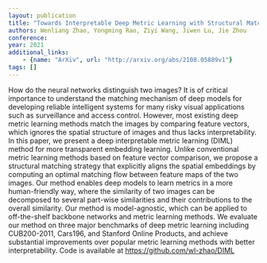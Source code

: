 ```yaml
---
layout: publication
title: "Towards Interpretable Deep Metric Learning with Structural Matching"
authors: Wenliang Zhao, Yongming Rao, Ziyi Wang, Jiwen Lu, Jie Zhou
conference: 
year: 2021
additional_links: 
    - {name: "ArXiv", url: "http://arxiv.org/abs/2108.05889v1"}
tags: []
---
```

How do the neural networks distinguish two images? It is of critical
importance to understand the matching mechanism of deep models for developing
reliable intelligent systems for many risky visual applications such as
surveillance and access control. However, most existing deep metric learning
methods match the images by comparing feature vectors, which ignores the
spatial structure of images and thus lacks interpretability. In this paper, we
present a deep interpretable metric learning (DIML) method for more transparent
embedding learning. Unlike conventional metric learning methods based on
feature vector comparison, we propose a structural matching strategy that
explicitly aligns the spatial embeddings by computing an optimal matching flow
between feature maps of the two images. Our method enables deep models to learn
metrics in a more human-friendly way, where the similarity of two images can be
decomposed to several part-wise similarities and their contributions to the
overall similarity. Our method is model-agnostic, which can be applied to
off-the-shelf backbone networks and metric learning methods. We evaluate our
method on three major benchmarks of deep metric learning including CUB200-2011,
Cars196, and Stanford Online Products, and achieve substantial improvements
over popular metric learning methods with better interpretability. Code is
available at https://github.com/wl-zhao/DIML